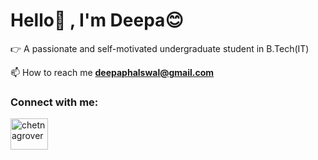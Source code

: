 # Hello:wave: , I'm Deepa:blush:

:point_right: A passionate and self-motivated undergraduate student in B.Tech(IT)

📫 How to reach me **deepaphalswal@gmail.com**



<h3 align="left">Connect with me:</h3>
<p align="left">
<a href="www.linkedin.com/in/deepa-phalswal" target="blank"><img align="center" src="https://cdn.jsdelivr.net/npm/simple-icons@3.0.1/icons/linkedin.svg" alt="chetnagrover" height="50" width="60" /></a>
</p>
